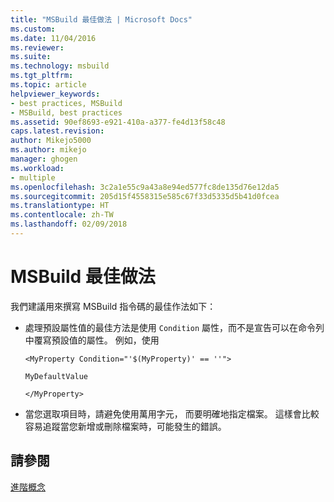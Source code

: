 ```yaml
---
title: "MSBuild 最佳做法 | Microsoft Docs"
ms.custom: 
ms.date: 11/04/2016
ms.reviewer: 
ms.suite: 
ms.technology: msbuild
ms.tgt_pltfrm: 
ms.topic: article
helpviewer_keywords:
- best practices, MSBuild
- MSBuild, best practices
ms.assetid: 90ef8693-e921-410a-a377-fe4d13f58c48
caps.latest.revision: 
author: Mikejo5000
ms.author: mikejo
manager: ghogen
ms.workload:
- multiple
ms.openlocfilehash: 3c2a1e55c9a43a8e94ed577fc8de135d76e12da5
ms.sourcegitcommit: 205d15f4558315e585c67f33d5335d5b41d0fcea
ms.translationtype: HT
ms.contentlocale: zh-TW
ms.lasthandoff: 02/09/2018
---
```

# <a name="msbuild-best-practices"></a>MSBuild 最佳做法
我們建議用來撰寫 MSBuild 指令碼的最佳作法如下：  
  
-   處理預設屬性值的最佳方法是使用 `Condition` 屬性，而不是宣告可以在命令列中覆寫預設值的屬性。 例如，使用  
  
     `<MyProperty Condition="'$(MyProperty)' == ''">`  
  
     `MyDefaultValue`  
  
     `</MyProperty>`  
  
-   當您選取項目時，請避免使用萬用字元， 而要明確地指定檔案。 這樣會比較容易追蹤當您新增或刪除檔案時，可能發生的錯誤。  
  
## <a name="see-also"></a>請參閱  
 [進階概念](../msbuild/msbuild-advanced-concepts.md)
